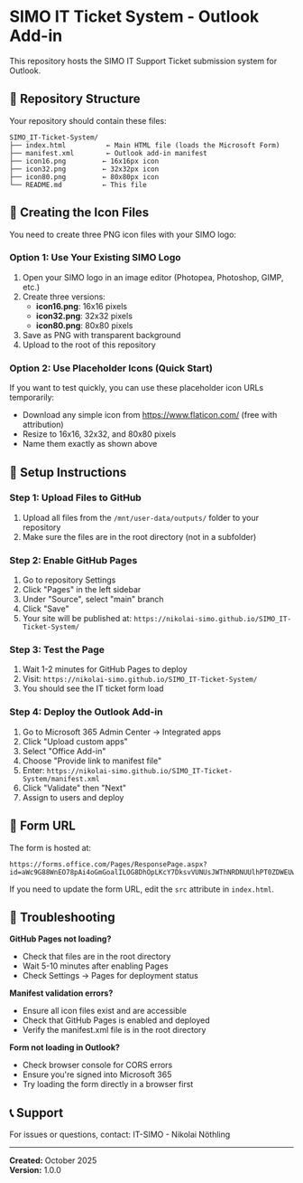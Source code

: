 # SIMO IT Ticket System - Outlook Add-in

This repository hosts the SIMO IT Support Ticket submission system for Outlook.

## 📁 Repository Structure

Your repository should contain these files:

```
SIMO_IT-Ticket-System/
├── index.html          ← Main HTML file (loads the Microsoft Form)
├── manifest.xml        ← Outlook add-in manifest
├── icon16.png         ← 16x16px icon
├── icon32.png         ← 32x32px icon
├── icon80.png         ← 80x80px icon
└── README.md          ← This file
```

## 🎨 Creating the Icon Files

You need to create three PNG icon files with your SIMO logo:

### Option 1: Use Your Existing SIMO Logo
1. Open your SIMO logo in an image editor (Photopea, Photoshop, GIMP, etc.)
2. Create three versions:
   - **icon16.png**: 16x16 pixels
   - **icon32.png**: 32x32 pixels
   - **icon80.png**: 80x80 pixels
3. Save as PNG with transparent background
4. Upload to the root of this repository

### Option 2: Use Placeholder Icons (Quick Start)
If you want to test quickly, you can use these placeholder icon URLs temporarily:
- Download any simple icon from https://www.flaticon.com/ (free with attribution)
- Resize to 16x16, 32x32, and 80x80 pixels
- Name them exactly as shown above

## 🚀 Setup Instructions

### Step 1: Upload Files to GitHub
1. Upload all files from the `/mnt/user-data/outputs/` folder to your repository
2. Make sure the files are in the root directory (not in a subfolder)

### Step 2: Enable GitHub Pages
1. Go to repository Settings
2. Click "Pages" in the left sidebar
3. Under "Source", select "main" branch
4. Click "Save"
5. Your site will be published at: `https://nikolai-simo.github.io/SIMO_IT-Ticket-System/`

### Step 3: Test the Page
1. Wait 1-2 minutes for GitHub Pages to deploy
2. Visit: `https://nikolai-simo.github.io/SIMO_IT-Ticket-System/`
3. You should see the IT ticket form load

### Step 4: Deploy the Outlook Add-in
1. Go to Microsoft 365 Admin Center → Integrated apps
2. Click "Upload custom apps"
3. Select "Office Add-in"
4. Choose "Provide link to manifest file"
5. Enter: `https://nikolai-simo.github.io/SIMO_IT-Ticket-System/manifest.xml`
6. Click "Validate" then "Next"
7. Assign to users and deploy

## 📝 Form URL

The form is hosted at:
```
https://forms.office.com/Pages/ResponsePage.aspx?id=aWc9G88WnEO78pAi4oGmGoalILOG8DhOpLKcY7DksvVUNUsJWThNRDNUUlhPT0ZDWEUwRlR8TU1ZSy4u
```

If you need to update the form URL, edit the `src` attribute in `index.html`.

## 🔧 Troubleshooting

**GitHub Pages not loading?**
- Check that files are in the root directory
- Wait 5-10 minutes after enabling Pages
- Check Settings → Pages for deployment status

**Manifest validation errors?**
- Ensure all icon files exist and are accessible
- Check that GitHub Pages is enabled and deployed
- Verify the manifest.xml file is in the root directory

**Form not loading in Outlook?**
- Check browser console for CORS errors
- Ensure you're signed into Microsoft 365
- Try loading the form directly in a browser first

## 📞 Support

For issues or questions, contact: IT-SIMO - Nikolai Nöthling

---

**Created:** October 2025  
**Version:** 1.0.0
